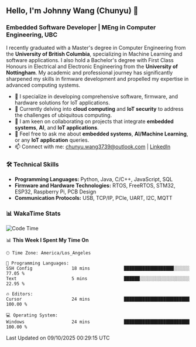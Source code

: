 ## Hello, I'm Johnny Wang (Chunyu) 👋

### Embedded Software Developer | MEng in Computer Engineering, UBC

I recently graduated with a Master's degree in Computer Engineering from the **University of British Columbia**, specializing in Machine Learning and software applications. I also hold a Bachelor's degree with First Class Honours in Electrical and Electronic Engineering from the **University of Nottingham**. My academic and professional journey has significantly sharpened my skills in firmware development and propelled my expertise in advanced computing systems.

- 🔭 I specialize in developing comprehensive software, firmware, and hardware solutions for IoT applications.
- 🌱 Currently delving into **cloud computing** and **IoT security** to address the challenges of ubiquitous computing.
- 🤝 I am keen on collaborating on projects that integrate **embedded systems**, **AI**, and **IoT applications**.
- 💬 Feel free to ask me about **embedded systems**, **AI/Machine Learning**, or any **IoT application** queries.
- 📫 Connect with me: [chunyu.wang3739@outlook.com](mailto:chunyu.wang3739@outlook.com) | [LinkedIn](https://www.linkedin.com/in/shycw1/)


### 🛠️ Technical Skills
- **Programming Languages:** Python, Java, C/C++, JavaScript, SQL
- **Firmware and Hardware Technologies:** RTOS, FreeRTOS, STM32, ESP32, Raspberry Pi, PCB Design
- **Communication Protocols:** USB, TCP/IP, PCIe, UART, I2C, MQTT

### 📊 WakaTime Stats
<!--START_SECTION:waka-->
![Code Time](http://img.shields.io/badge/Code%20Time-152%20hrs%2010%20mins-blue)

📊 **This Week I Spent My Time On** 

```text
🕑︎ Time Zone: America/Los_Angeles

💬 Programming Languages: 
SSH Config               18 mins             ███████████████████░░░░░░   77.05 % 
Text                     5 mins              ██████░░░░░░░░░░░░░░░░░░░   22.95 % 

🔥 Editors: 
Cursor                   24 mins             █████████████████████████   100.00 % 

💻 Operating System: 
Windows                  24 mins             █████████████████████████   100.00 % 
```


 Last Updated on 09/10/2025 00:29:15 UTC
<!--END_SECTION:waka-->
